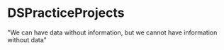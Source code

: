 # DSPracticeProjects
"We can have data without information, but we cannot have information without data"
